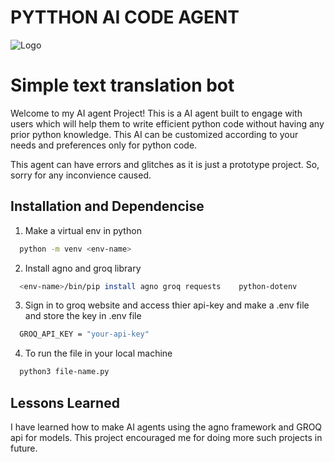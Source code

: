 
# PYTTHON AI CODE AGENT
![Logo]("/home/akash/Pictures/KODERS.pngwq")


# Simple text translation bot

Welcome to my AI agent Project! This is a AI agent built to engage with users which will help them to write efficient python code without having any prior python knowledge. This AI can be customized according to your needs and preferences only for python code.

This agent can have errors and glitches as it is just a prototype project. So, sorry for any inconvience caused.

## Installation and Dependencise
  1. Make a virtual env in python 
```bash
  python -m venv <env-name>
```
  2. Install agno and groq library
```bash
  <env-name>/bin/pip install agno groq requests    python-dotenv
```
  3. Sign in to groq website and access thier api-key and make a .env file and store the key in .env file
```bash
  GROQ_API_KEY = "your-api-key"
```
  4. To run the file in your local machine
```bash
  python3 file-name.py
```
## Lessons Learned

I have learned how to make AI agents using the agno framework and GROQ api for models. This project encouraged me for doing more such projects in future.

